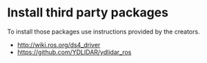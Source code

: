 # Install third party packages
To install those packages use instructions provided by the creators.
* http://wiki.ros.org/ds4_driver
* https://github.com/YDLIDAR/ydlidar_ros
